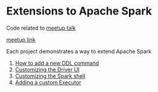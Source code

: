 
# Extensions to Apache Spark

Code related to [meetup talk](https://www.slideshare.net/SandeepJoshi55/apache-spark-undocumented-extensions-78929290)

[meetup link](https://www.meetup.com/Distributed-Systems-Meetup/events/242156704/)

Each project demonstrates a way to extend Apache Spark

1. [How to add a new DDL command](new_command)
2. [Customizing the Driver UI](webui)
3. [Customizing the Spark shell](new_repl)
4. [Adding a custom Executor](custom_executor)
